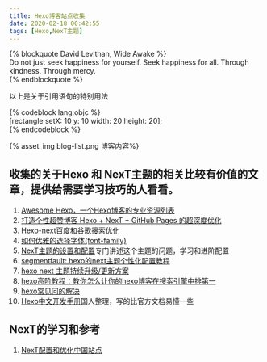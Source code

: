 ```yaml
---
title: Hexo博客站点收集
date: 2020-02-18 00:42:55
tags: [Hexo,NexT主题]
---
```

{% blockquote David Levithan, Wide Awake %}  
    Do not just seek happiness for yourself. Seek happiness for all. Through kindness. Through mercy.  
{% endblockquote %}  

以上是关于引用语句的特别用法  

{% codeblock lang:objc %}  
[rectangle setX: 10 y: 10 width: 20 height: 20];  
{% endcodeblock %}  


{% asset_img blog-list.png 博客内容%}

## 收集的关于Hexo 和 NexT主题的相关比较有价值的文章，提供给需要学习技巧的人看看。
1. [Awesome Hexo，一个Hexo博客的专业资源列表](https://github.com/hexojs/awesome-hexo)
2. [打造个性超赞博客 Hexo + NexT + GitHub Pages 的超深度优化](https://io-oi.me/tech/hexo-next-optimization/)
3. [Hexo-next百度和谷歌搜索优化](http://www.ehcoo.com/seo.html)
4. [如何优雅的选择字体(font-family)](https://segmentfault.com/a/1190000006110417)
5. [NexT主题的设置和配置](http://theme-next.iissnan.com)专门讲述这个主题的问题，学习和进阶配置
6. [segmentfault: hexo的next主题个性化配置教程](https://segmentfault.com/a/1190000009544924)
7. [hexo next 主题持续升级/更新方案](http://blog.fiftykg.com/hexo/hexo-next-主题持续升级-更新方案.html)
8. [hexo高阶教程：教你怎么让你的hexo博客在搜索引擎中排第一](https://www.jianshu.com/p/4f9fc8aafe15)
9. [hexo常见问的解决](https://www.dazhuanlan.com/2019/12/16/5df69eba9ed3c/)
10. [Hexo中文开发手册](https://wiki.jikexueyuan.com/project/hexo-document/)国人整理，写的比官方文档易懂一些

## NexT的学习和参考
1. [NexT配置和优化中国站点](http://theme-next.iissnan.com/)